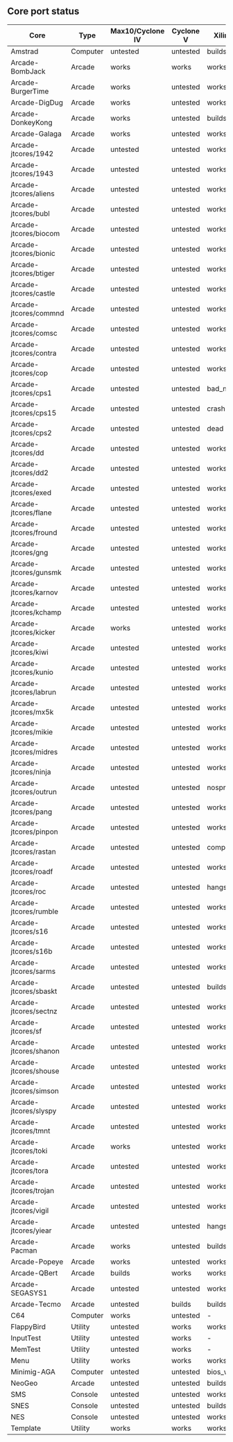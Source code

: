 ## Core port status

 **Core** | **Type** | **Max10/Cyclone IV** | **Cyclone V** | **Xilinx7**
--|--|--|--|--
Amstrad                 | Computer | untested | untested | builds
Arcade-BombJack         | Arcade   | works    | works    | works
Arcade-BurgerTime       | Arcade   | works    | untested | works
Arcade-DigDug           | Arcade   | works    | untested | works
Arcade-DonkeyKong       | Arcade   | works    | untested | builds
Arcade-Galaga           | Arcade   | works    | untested | works
Arcade-jtcores/1942     | Arcade   | untested | untested | works
Arcade-jtcores/1943     | Arcade   | untested | untested | works
Arcade-jtcores/aliens   | Arcade   | untested | untested | works
Arcade-jtcores/bubl     | Arcade   | untested | untested | works
Arcade-jtcores/biocom   | Arcade   | untested | untested | works
Arcade-jtcores/bionic   | Arcade   | untested | untested | works
Arcade-jtcores/btiger   | Arcade   | untested | untested | works
Arcade-jtcores/castle   | Arcade   | untested | untested | works
Arcade-jtcores/commnd   | Arcade   | untested | untested | works
Arcade-jtcores/comsc    | Arcade   | untested | untested | works
Arcade-jtcores/contra   | Arcade   | untested | untested | works
Arcade-jtcores/cop      | Arcade   | untested | untested | works
Arcade-jtcores/cps1     | Arcade   | untested | untested | bad_mem
Arcade-jtcores/cps15    | Arcade   | untested | untested | crash
Arcade-jtcores/cps2     | Arcade   | untested | untested | dead
Arcade-jtcores/dd       | Arcade   | untested | untested | works
Arcade-jtcores/dd2      | Arcade   | untested | untested | works
Arcade-jtcores/exed     | Arcade   | untested | untested | works
Arcade-jtcores/flane    | Arcade   | untested | untested | works
Arcade-jtcores/fround   | Arcade   | untested | untested | works
Arcade-jtcores/gng      | Arcade   | untested | untested | works
Arcade-jtcores/gunsmk   | Arcade   | untested | untested | works
Arcade-jtcores/karnov   | Arcade   | untested | untested | works
Arcade-jtcores/kchamp   | Arcade   | untested | untested | works
Arcade-jtcores/kicker   | Arcade   | works    | untested | works
Arcade-jtcores/kiwi     | Arcade   | untested | untested | works
Arcade-jtcores/kunio    | Arcade   | untested | untested | works
Arcade-jtcores/labrun   | Arcade   | untested | untested | works
Arcade-jtcores/mx5k     | Arcade   | untested | untested | works
Arcade-jtcores/mikie    | Arcade   | untested | untested | works
Arcade-jtcores/midres   | Arcade   | untested | untested | works
Arcade-jtcores/ninja    | Arcade   | untested | untested | works
Arcade-jtcores/outrun   | Arcade   | untested | untested | nosprites
Arcade-jtcores/pang     | Arcade   | untested | untested | works
Arcade-jtcores/pinpon   | Arcade   | untested | untested | works
Arcade-jtcores/rastan   | Arcade   | untested | untested | compilerr
Arcade-jtcores/roadf    | Arcade   | untested | untested | works
Arcade-jtcores/roc      | Arcade   | untested | untested | hangs
Arcade-jtcores/rumble   | Arcade   | untested | untested | works
Arcade-jtcores/s16      | Arcade   | untested | untested | works
Arcade-jtcores/s16b     | Arcade   | untested | untested | works
Arcade-jtcores/sarms    | Arcade   | untested | untested | works
Arcade-jtcores/sbaskt   | Arcade   | untested | untested | builds
Arcade-jtcores/sectnz   | Arcade   | untested | untested | works
Arcade-jtcores/sf       | Arcade   | untested | untested | works
Arcade-jtcores/shanon   | Arcade   | untested | untested | works
Arcade-jtcores/shouse   | Arcade   | untested | untested | works
Arcade-jtcores/simson   | Arcade   | untested | untested | works
Arcade-jtcores/slyspy   | Arcade   | untested | untested | works
Arcade-jtcores/tmnt     | Arcade   | untested | untested | works
Arcade-jtcores/toki     | Arcade   | works    | untested | works
Arcade-jtcores/tora     | Arcade   | untested | untested | works
Arcade-jtcores/trojan   | Arcade   | untested | untested | works
Arcade-jtcores/vigil    | Arcade   | untested | untested | works
Arcade-jtcores/yiear    | Arcade   | untested | untested | hangs
Arcade-Pacman           | Arcade   | works    | untested | builds
Arcade-Popeye           | Arcade   | works    | untested | works
Arcade-QBert            | Arcade   | builds   | works    | works
Arcade-SEGASYS1         | Arcade   | untested | untested | works
Arcade-Tecmo            | Arcade   | untested | builds   | builds
C64                     | Computer | works    | untested | -
FlappyBird              | Utility  | untested | works    | works
InputTest               | Utility  | untested | works    | -
MemTest                 | Utility  | untested | works    | -
Menu                    | Utility  | works    | works    | works
Minimig-AGA             | Computer | untested | untested | bios_works
NeoGeo                  | Arcade   | untested | untested | builds
SMS                     | Console  | untested | untested | works
SNES                    | Console  | untested | untested | builds
NES                     | Console  | untested | untested | works
Template                | Utility  | works    | works    | works
